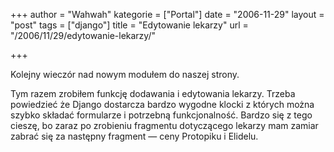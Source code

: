 +++
author = "Wahwah"
kategorie = ["Portal"]
date = "2006-11-29"
layout = "post"
tags = ["django"]
title = "Edytowanie lekarzy"
url = "/2006/11/29/edytowanie-lekarzy/"

+++

Kolejny wieczór nad nowym modułem do naszej strony.

Tym razem zrobiłem funkcję dodawania i edytowania lekarzy. Trzeba powiedzieć że Django dostarcza bardzo wygodne klocki z których można szybko składać formularze i potrzebną funkcjonalność. Bardzo się z tego cieszę, bo zaraz po zrobieniu fragmentu dotyczącego lekarzy mam zamiar zabrać się za następny fragment ― ceny Protopiku i Elidelu.